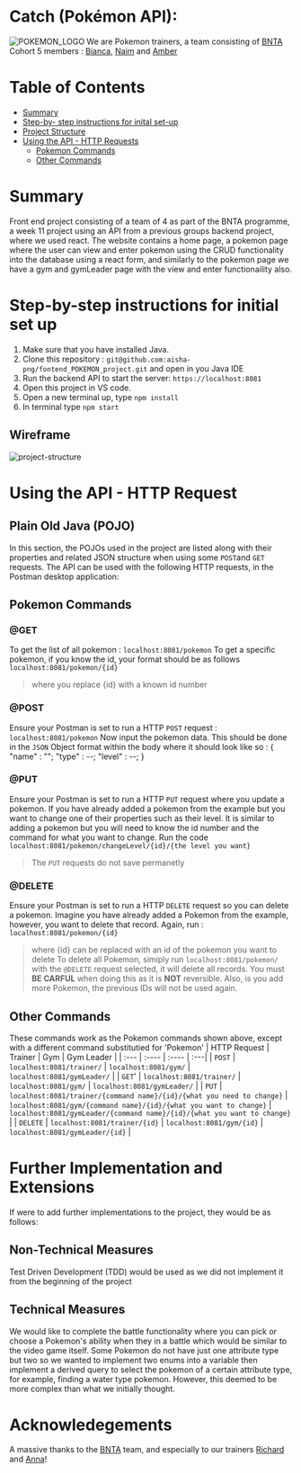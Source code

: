 # Catch (Pokémon API):
![POKEMON_LOGO](https://user-images.githubusercontent.com/67974517/174847849-cc02acdf-52b7-428b-8d2d-619ff923cedb.png)
We are Pokemon trainers, a team consisting of [BNTA](https://techacademy.brightnetwork.co.uk/) Cohort 5 members : [Bianca](https://github.com/biancakendall29), [Naim](https://github.com/N41M) and [Amber](https://github.com/aakamara)
# Table of Contents
- [Summary](#summary)
- [Step-by- step instructions for inital set-up](#step-by-step-instructions-for-initial-set-up)
- [Project Structure](#project-structure)
- [Using the API - HTTP Requests](#using-the-api---http-request)
    - [Pokemon Commands](#pokemon-commands)
    - [Other Commands](#other-commands)
# Summary
Front end project consisting of a team of 4 as part of the BNTA programme, a week 11 project using an API from a previous groups backend project, where we used react. The website contains a home page, a pokemon page where the user can view and enter pokemon using the CRUD functionality into the database using a react form, and similarly to the pokemon page we have a gym and gymLeader page with the view and enter functionaility also.
# Step-by-step instructions for initial set up
1. Make sure that you have installed Java.
2. Clone this repository : `git@github.com:aisha-png/fontend_POKEMON_project.git` and open in you Java IDE
3. Run the backend API to start the server: `https://localhost:8081`
4. Open this project in VS code.
5. Open a new terminal up, type `npm install`
6. In terminal type `npm start`
## Wireframe
![project-structure](https://user-images.githubusercontent.com/96268466/175270751-97da629c-81c0-4f6a-aecf-5bc8ff5188e0.png)
# Using the API - HTTP Request
## Plain Old Java (POJO)
In this section, the POJOs used in the project are listed along with their properties and related JSON structure when using some `POST`and `GET` requests.
The API can be used with the following HTTP requests, in the Postman desktop application:
## Pokemon Commands
### @GET
To get the list of all pokemon : `localhost:8081/pokemon`
To get a specific pokemon, if you know the id, your format should be as follows `localhost:8081/pokemon/{id}`
> where you replace {id} with a known id number
### @POST
Ensure your Postman is set to run a HTTP `POST` request : `localhost:8081/pokemon`
Now input the pokemon data. This should be done in the `JSON` Object format within the body where it should look like so :
        {
            "name" : "";
            "type" : --;
            "level" : --;
        }
### @PUT
Ensure your Postman is set to run a HTTP `PUT` request where you update a pokemon.
If you have already added a pokemon from the example but you want to change one of their properties such as their level. It is similar to adding a pokemon but you will need to know the id number and the command for what you want to change. Run the code `localhost:8081/pokemon/changeLevel/{id}/{the level you want}`
> The `PUT` requests do not save permanetly
### @DELETE
Ensure your Postman is set to run a HTTP `DELETE` request so you can delete a pokemon.
Imagine you have already added a Pokemon from the example, however, you want to delete that record. Again, run : `localhost:8081/pokemon/{id}`
> where {id} can be replaced with an id of the pokemon you want to delete
To delete all Pokemon, simiply run `localhost:8081/pokemon/` with the `@DELETE` request selected, it will delete all records. You must **BE CARFUL** when doing this as it is **NOT** reversible.
 > Also, is you add more Pokemon, the previous IDs will not be used again.
## Other Commands
These commands work as the Pokemon commands shown above, except with a different command substitutied for 'Pokemon'
| HTTP Request      | Trainer |  Gym    |  Gym Leader  |
| :---        |    :----   |          :---- |        :---|
| `POST`      | `localhost:8081/trainer/`   | `localhost:8081/gym/` | `localhost:8081/gymLeader/` |
| `GET`' | `localhost:8081/trainer/`       | `localhost:8081/gym/`   | `localhost:8081/gymLeader/` |
| `PUT`  | `localhost:8081/trainer/{command name}/{id}/{what you need to change}`       | `localhost:8081/gym/{command name}/{id}/{what you want to change}`   | `localhost:8081/gymLeader/{command name}/{id}/{what you want to change}` |
| `DELETE`  | `localhost:8081/trainer/{id}`        | `localhost:8081/gym/{id}`   | `localhost:8081/gymLeader/{id}` |
# Further Implementation and Extensions
If were to add further implementations to the project, they would be as follows:
## Non-Technical Measures
Test Driven Development (TDD) would be used as we did not implement it from the beginning of the project
## Technical Measures
We would like to complete the battle functionality where you can pick or choose a Pokemon's ability when they in a battle which would be similar to the video game itself.
Some Pokemon do not have just one attribute type but two so we wanted to implement two enums into a variable then implement a derived query to select the pokemon of a certain attribute type, for example, finding a water type pokemon. However, this deemed to be more complex than what we initially thought.
# Acknowledegements
A massive thanks to the [BNTA](https://techacademy.brightnetwork.co.uk/) team, and especially to our trainers [Richard](https://github.com/biancakendall29/w07_server_side_project#summary) and [Anna](https://github.com/biancakendall29/w07_server_side_project#summary)!
